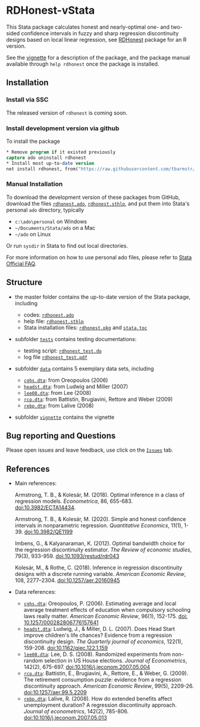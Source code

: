 # RDHonest-vStata

This Stata package calculates honest and nearly-optimal one- and two-sided confidence intervals in fuzzy and sharp regression discontinuity designs based on local linear regression, see [RDHonest](https://github.com/kolesarm/RDHonest) package for an R version.

See the [vignette](https://htmlpreview.github.io/?https://github.com/tbarmstr/RDHonest-vStata/blob/main/vignette/rdhonest_stata_vignette.html) for a description of the package, and the package manual available through `help rdhonest` once the package is installed.

## Installation

### Install via SSC

The released version of `rdhonest` is coming soon.

### Install development version via github

To install the package

```stata
* Remove program if it existed previously
capture ado uninstall rdhonest
* Install most up-to-date version
net install rdhonest, from("https://raw.githubusercontent.com/tbarmstr/RDHonest-vStata/master/")
```

### Manual Installation

To download the development version of these packages from GitHub, download the files
[`rdhonest.ado`](rdhonest.ado), [`rdhonest.sthlp`](reg_ss.sthlp), and put them into Stata's personal `ado` directory,
typically
  - `c:\ado\personal` on Windows
  - `~/Documents/Stata/ado` on a Mac
  - `~/ado` on Linux
  
  Or run `sysdir` in Stata to find out local directories.

For more information on how to use personal ado files, please refer to [Stata Official FAQ](https://www.stata.com/support/faqs/programming/personal-ado-directory/).

## Structure

- the master folder contains the up-to-date version of the Stata package, including
  - codes: [`rdhonest.ado`](rdhonest.ado)
  - help file: [`rdhonest.sthlp`](rdhonest.sthlp)
  - Stata installation files: [`rdhonest.pkg`](rdhonest.pkg) and [`stata.toc`](stata.toc)

- subfolder [`tests`](tests) contains testing documentations:
  - testing script: [`rdhonest_test.do`](tests/rdhonest_test.do)
  - log file [`rdhonest_test.pdf`](tests/rdhonest_test.log)

- subfolder [`data`](data) contains 5 exemplary data sets, including
  - [`cghs.dta`](data/cghs.dta): from Oreopoulos (2006)
  - [`headst.dta`](data/headst.dta): from Ludwig and Miller (2007)
  - [`lee08.dta`](data/lee08.dta): from Lee (2008)
  - [`rcp.dta`](data/rcp.dta): from Battistin, Brugiavini, Rettore and Weber (2009)
  - [`rebp.dta`](data/rebp.dta): from Lalive (2008)
  
- subfolder [`vignette`](vignette) contains the vignette


## Bug reporting and Questions

Please open issues and leave feedback, use click on the [`Issues`](https://github.com/tbarmstr/RDHonest-vStata/issues) tab.


## References

- Main references:

  Armstrong, T. B., & Kolesár, M. (2018). Optimal inference in a class of regression models. *Econometrica*, 86, 655-683. [doi:10.3982/ECTA14434](https://doi.org/10.3982/ECTA14434).

  Armstrong, T. B., & Kolesár, M. (2020). Simple and honest confidence intervals in nonparametric regression. *Quantitative Economics*, 11(1), 1-39. [doi:10.3982/QE1199](https://doi.org/10.3982/QE1199)

  Imbens, G., & Kalyanaraman, K. (2012). Optimal bandwidth choice for the regression discontinuity estimator. *The Review of economic studies*, 79(3), 933-959. [doi:10.1093/restud/rdr043](https://doi.org/10.1093/restud/rdr043)

  Kolesár, M., & Rothe, C. (2018). Inference in regression discontinuity designs with a discrete running variable. *American Economic Review*, 108, 2277–2304. [doi:10.1257/aer.20160945](https://www.aeaweb.org/articles?id=10.1257/aer.20160945)

- Data references:
  - [`cghs.dta`](data/cghs.dta): Oreopoulos, P. (2006). Estimating average and local average treatment effects of education when compulsory schooling laws really matter. *American Economic Review*, 96(1), 152-175. [doi: 10.1257/000282806776157641](https://www.aeaweb.org/articles?id=10.1257/000282806776157641)
  - [`headst.dta`](data/headst.dta): Ludwig, J., & Miller, D. L. (2007). Does Head Start improve children's life chances? Evidence from a regression discontinuity design. *The Quarterly journal of economics*, 122(1), 159-208. [doi:10.1162/qjec.122.1.159](https://doi.org/10.1162/qjec.122.1.159)
  - [`lee08.dta`](data/lee08.dta): Lee, D. S. (2008). Randomized experiments from non-random selection in US House elections. *Journal of Econometrics*, 142(2), 675-697. [doi:10.1016/j.jeconom.2007.05.004](https://doi.org/10.1016/j.jeconom.2007.05.004)
  - [`rcp.dta`](data/rcp.dta): Battistin, E., Brugiavini, A., Rettore, E., & Weber, G. (2009). The retirement consumption puzzle: evidence from a regression discontinuity approach. *American Economic Review*, 99(5), 2209-26. [doi:10.1257/aer.99.5.2209](https://www.aeaweb.org/articles?id=10.1257/aer.99.5.2209)
  - [`rebp.dta`](data/rebp.dta): Lalive, R. (2008). How do extended benefits affect unemployment duration? A regression discontinuity approach. *Journal of econometrics*, 142(2), 785-806. [doi:10.1016/j.jeconom.2007.05.013](https://doi.org/10.1016/j.jeconom.2007.05.013)
  
